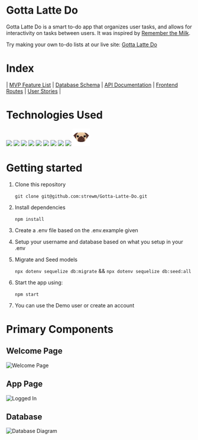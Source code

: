# Gotta Latte Do

Gotta Latte Do is a smart to-do app that organizes user tasks, and allows for interactivity on tasks between users. It was inspired by [Remember the Milk](https://www.rememberthemilk.com/).

Try making your own to-do lists at our live site: [Gotta Latte Do](https://gotta-latte-do.herokuapp.com/)

# Index
|
[MVP Feature List](https://github.com/strewm/Gotta-Latte-Do/wiki/MVP-Feature-List) |
[Database Schema](https://github.com/strewm/Gotta-Latte-Do/wiki/Database-Schema) |
[API Documentation](https://github.com/strewm/Gotta-Latte-Do/wiki/API-Documentation) |
[Frontend Routes](https://github.com/strewm/Gotta-Latte-Do/wiki/Frontend-Routes) |
[User Stories](https://github.com/strewm/Gotta-Latte-Do/wiki/User-Stories) |


# Technologies Used
<img  src="https://cdn.jsdelivr.net/gh/devicons/devicon/icons/javascript/javascript-original.svg"  height=40/> <img  src="https://cdn.jsdelivr.net/gh/devicons/devicon/icons/nodejs/nodejs-original.svg"  height=40/> <img  src="https://cdn.jsdelivr.net/gh/devicons/devicon/icons/express/express-original.svg"  height=40/> <img  src="https://cdn.jsdelivr.net/gh/devicons/devicon/icons/postgresql/postgresql-original.svg"  height=40/> <img  src="https://cdn.jsdelivr.net/gh/devicons/devicon/icons/sequelize/sequelize-original.svg"  height=40/> <img  src="https://cdn.jsdelivr.net/gh/devicons/devicon/icons/css3/css3-original.svg"  height=40/> <img  src="https://cdn.jsdelivr.net/gh/devicons/devicon/icons/html5/html5-original.svg"  height=40/> <img  src="https://cdn.jsdelivr.net/gh/devicons/devicon/icons/git/git-original.svg"  height=40/> <img  src="https://cdn.jsdelivr.net/gh/devicons/devicon/icons/vscode/vscode-original.svg"  height=40/>
![Pug](./images/readme/pug-icon.png)





# Getting started

1. Clone this repository

   ```git clone git@github.com:strewm/Gotta-Latte-Do.git```

2. Install dependencies

    ```npm install```

3.  Create a .env file based on the .env.example given

4.  Setup your username and database based on what you setup in your .env

5. Migrate and Seed models

    ```npx dotenv sequelize db:migrate``` &&
    ```npx dotenv sequelize db:seed:all```

6. Start the app using:

	```npm start```


7. You can use the Demo user or create an account


# Primary Components


## Welcome Page


![Welcome Page](./images/readme/welcomepage.png)

## App Page

![Logged In](./images/readme/frontpage.png)


## Database

![Database Diagram](./images/db-diagram.png)
